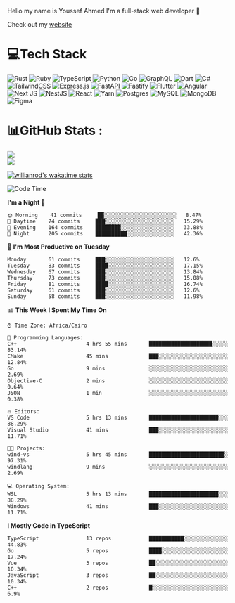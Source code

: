 Hello my name is Youssef Ahmed I'm a full-stack web developer 👋

Check out my [website](https://youssefahmed.vercel.app)
 
# 💻Tech Stack

![Rust](https://img.shields.io/badge/rust-%23000000.svg?style=for-the-badge&logo=rust&logoColor=white) ![Ruby](https://img.shields.io/badge/ruby-%23CC342D.svg?style=for-the-badge&logo=ruby&logoColor=white) ![TypeScript](https://img.shields.io/badge/typescript-%23007ACC.svg?style=for-the-badge&logo=typescript&logoColor=white) ![Python](https://img.shields.io/badge/python-3670A0?style=for-the-badge&logo=python&logoColor=ffdd54) ![Go](https://img.shields.io/badge/go-%2300ADD8.svg?style=for-the-badge&logo=go&logoColor=white) ![GraphQL](https://img.shields.io/badge/-GraphQL-E10098?style=for-the-badge&logo=graphql&logoColor=white) ![Dart](https://img.shields.io/badge/dart-%230175C2.svg?style=for-the-badge&logo=dart&logoColor=white) ![C#](https://img.shields.io/badge/c%23-%23239120.svg?style=for-the-badge&logo=c-sharp&logoColor=white) ![TailwindCSS](https://img.shields.io/badge/tailwindcss-%2338B2AC.svg?style=for-the-badge&logo=tailwind-css&logoColor=white) ![Express.js](https://img.shields.io/badge/express.js-%23404d59.svg?style=for-the-badge&logo=express&logoColor=%2361DAFB) ![FastAPI](https://img.shields.io/badge/FastAPI-005571?style=for-the-badge&logo=fastapi) ![Fastify](https://img.shields.io/badge/fastify-%23000000.svg?style=for-the-badge&logo=fastify&logoColor=white) ![Flutter](https://img.shields.io/badge/Flutter-%2302569B.svg?style=for-the-badge&logo=Flutter&logoColor=white) ![Angular](https://img.shields.io/badge/angular-%23DD0031.svg?style=for-the-badge&logo=angular&logoColor=white) ![Next JS](https://img.shields.io/badge/Next-black?style=for-the-badge&logo=next.js&logoColor=white) ![NestJS](https://img.shields.io/badge/nestjs-%23E0234E.svg?style=for-the-badge&logo=nestjs&logoColor=white) ![React](https://img.shields.io/badge/react-%2320232a.svg?style=for-the-badge&logo=react&logoColor=%2361DAFB) ![Yarn](https://img.shields.io/badge/yarn-%232C8EBB.svg?style=for-the-badge&logo=yarn&logoColor=white) ![Postgres](https://img.shields.io/badge/postgres-%23316192.svg?style=for-the-badge&logo=postgresql&logoColor=white) ![MySQL](https://img.shields.io/badge/mysql-%2300f.svg?style=for-the-badge&logo=mysql&logoColor=white) ![MongoDB](https://img.shields.io/badge/MongoDB-%234ea94b.svg?style=for-the-badge&logo=mongodb&logoColor=white)     ![Figma](https://img.shields.io/badge/figma-%23F24E1E.svg?style=for-the-badge&logo=figma&logoColor=white)

# 📊GitHub Stats :

![](https://github-readme-stats.vercel.app/api?username=joetifa2003&theme=tokyonight&hide_border=false&include_all_commits=false&count_private=false)<br/>
![](https://github-readme-streak-stats.herokuapp.com/?user=joetifa2003&theme=tokyonight&hide_border=false)<br/>

[![willianrod's wakatime stats](https://github-readme-stats.vercel.app/api/wakatime?username=joetifa2003&layout=compact)](https://github.com/anuraghazra/github-readme-stats)
<!--START_SECTION:waka-->
![Code Time](http://img.shields.io/badge/Code%20Time-0%20secs-blue)

**I'm a Night 🦉** 

```text
🌞 Morning    41 commits     ██░░░░░░░░░░░░░░░░░░░░░░░   8.47% 
🌆 Daytime    74 commits     ███░░░░░░░░░░░░░░░░░░░░░░   15.29% 
🌃 Evening    164 commits    ████████░░░░░░░░░░░░░░░░░   33.88% 
🌙 Night      205 commits    ██████████░░░░░░░░░░░░░░░   42.36%

```
📅 **I'm Most Productive on Tuesday** 

```text
Monday       61 commits     ███░░░░░░░░░░░░░░░░░░░░░░   12.6% 
Tuesday      83 commits     ████░░░░░░░░░░░░░░░░░░░░░   17.15% 
Wednesday    67 commits     ███░░░░░░░░░░░░░░░░░░░░░░   13.84% 
Thursday     73 commits     ███░░░░░░░░░░░░░░░░░░░░░░   15.08% 
Friday       81 commits     ████░░░░░░░░░░░░░░░░░░░░░   16.74% 
Saturday     61 commits     ███░░░░░░░░░░░░░░░░░░░░░░   12.6% 
Sunday       58 commits     ███░░░░░░░░░░░░░░░░░░░░░░   11.98%

```


📊 **This Week I Spent My Time On** 

```text
⌚︎ Time Zone: Africa/Cairo

💬 Programming Languages: 
C++                      4 hrs 55 mins       ████████████████████░░░░░   83.14% 
CMake                    45 mins             ███░░░░░░░░░░░░░░░░░░░░░░   12.84% 
Go                       9 mins              ░░░░░░░░░░░░░░░░░░░░░░░░░   2.69% 
Objective-C              2 mins              ░░░░░░░░░░░░░░░░░░░░░░░░░   0.64% 
JSON                     1 min               ░░░░░░░░░░░░░░░░░░░░░░░░░   0.38%

🔥 Editors: 
VS Code                  5 hrs 13 mins       ██████████████████████░░░   88.29% 
Visual Studio            41 mins             ███░░░░░░░░░░░░░░░░░░░░░░   11.71%

🐱‍💻 Projects: 
wind-vs                  5 hrs 45 mins       ████████████████████████░   97.31% 
windlang                 9 mins              ░░░░░░░░░░░░░░░░░░░░░░░░░   2.69%

💻 Operating System: 
WSL                      5 hrs 13 mins       ██████████████████████░░░   88.29% 
Windows                  41 mins             ███░░░░░░░░░░░░░░░░░░░░░░   11.71%

```

**I Mostly Code in TypeScript** 

```text
TypeScript               13 repos            ███████████░░░░░░░░░░░░░░   44.83% 
Go                       5 repos             ████░░░░░░░░░░░░░░░░░░░░░   17.24% 
Vue                      3 repos             ██░░░░░░░░░░░░░░░░░░░░░░░   10.34% 
JavaScript               3 repos             ██░░░░░░░░░░░░░░░░░░░░░░░   10.34% 
C++                      2 repos             █░░░░░░░░░░░░░░░░░░░░░░░░   6.9%

```



<!--END_SECTION:waka-->
